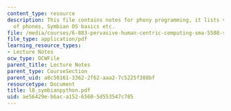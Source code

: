 ```yaml
---
content_type: resource
description: This file contains notes for phony programming, it lists various kinds
  of phones, Symbian OS basics etc.
file: /media/courses/6-883-pervasive-human-centric-computing-sma-5508-spring-2006/ae56429eb6aca15265605d553547c785_l8_symbianpython.pdf
file_type: application/pdf
learning_resource_types:
- Lecture Notes
ocw_type: OCWFile
parent_title: Lecture Notes
parent_type: CourseSection
parent_uid: a8c50161-3362-2f62-aaa2-7c5225f388bf
resourcetype: Document
title: l8_symbianpython.pdf
uid: ae56429e-b6ac-a152-6560-5d553547c785
---
```


